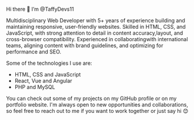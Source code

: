 Hi there 👋
I’m @TaffyDevs11

Multidisciplinary Web Developer with 5+ years of experience building and maintaining responsive, user-friendly websites. Skilled in HTML, CSS, and JavaScript, with strong attention to detail in content accuracy,layout, and cross-browser compatibility. Experienced in collaboratingwith international teams, aligning content with brand guidelines, and optimizing for performance and SEO. 

Some of the technologies I use are:

- HTML, CSS and JavaScript
- React, Vue and Angular
- PHP and MySQL

You can check out some of my projects on my GitHub profile or on my portfolio website. I'm always open to new opportunities and collaborations, so feel free to reach out to me if you want to work together or just say hi 😊


<!---
TaffyDevs11/TaffyDevs11 is a ✨ special ✨ repository because its `README.md` (this file) appears on your GitHub profile.
You can click the Preview link to take a look at your changes.
--->
